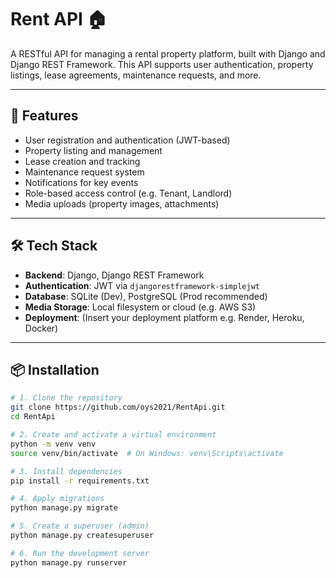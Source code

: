 # Rent API 🏠

A RESTful API for managing a rental property platform, built with Django and Django REST Framework. This API supports user authentication, property listings, lease agreements, maintenance requests, and more.

---

## 🚀 Features

- User registration and authentication (JWT-based)
- Property listing and management
- Lease creation and tracking
- Maintenance request system
- Notifications for key events
- Role-based access control (e.g. Tenant, Landlord)
- Media uploads (property images, attachments)

---

## 🛠️ Tech Stack

- **Backend**: Django, Django REST Framework
- **Authentication**: JWT via `djangorestframework-simplejwt`
- **Database**: SQLite (Dev), PostgreSQL (Prod recommended)
- **Media Storage**: Local filesystem or cloud (e.g. AWS S3)
- **Deployment**: (Insert your deployment platform e.g. Render, Heroku, Docker)

---

## 📦 Installation

```bash
# 1. Clone the repository
git clone https://github.com/oys2021/RentApi.git
cd RentApi

# 2. Create and activate a virtual environment
python -m venv venv
source venv/bin/activate  # On Windows: venv\Scripts\activate

# 3. Install dependencies
pip install -r requirements.txt

# 4. Apply migrations
python manage.py migrate

# 5. Create a superuser (admin)
python manage.py createsuperuser

# 6. Run the development server
python manage.py runserver
